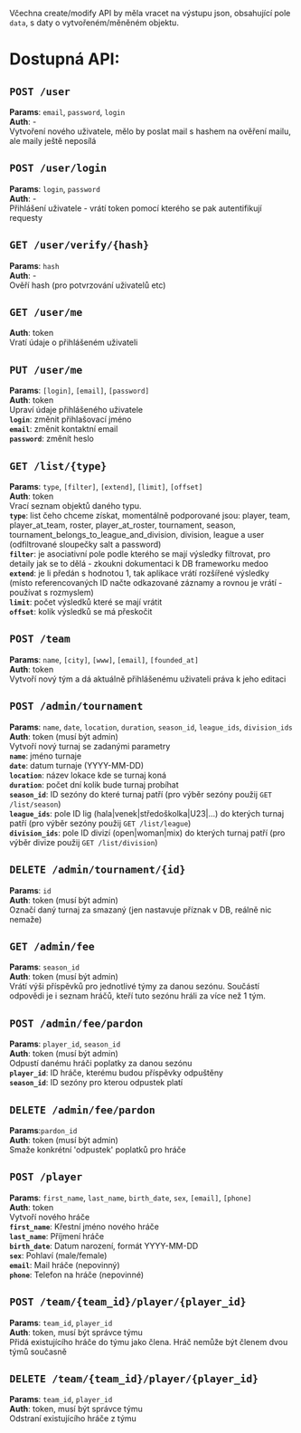 Včechna create/modify API by měla vracet na výstupu json, obsahující pole `data`, s daty o vytvořeném/měněném objektu.  

# Dostupná API:
## `POST /user`
**Params**: `email`, `password`, `login`  
**Auth**: -  
Vytvoření nového uživatele, mělo by poslat mail s hashem na ověření mailu, ale maily ještě neposílá

## `POST /user/login`
**Params**: `login`, `password`  
**Auth**: -  
Přihlášení uživatele - vrátí token pomocí kterého se pak autentifikují requesty

## `GET /user/verify/{hash}`
**Params**: `hash`  
**Auth**: -  
Ověří hash (pro potvrzování uživatelů etc)

## `GET /user/me`
**Auth**: token  
Vratí údaje o přihlášeném uživateli

## `PUT /user/me`
**Params**: `[login]`, `[email]`, `[password]`  
**Auth**: token  
Upraví údaje přihlášeného uživatele  
**`login`**: změnit přihlašovací jméno  
**`email`**: změnit kontaktní email  
**`password`**: změnít heslo

## `GET /list/{type}`
**Params**: `type`, `[filter]`, `[extend]`, `[limit]`, `[offset]`  
**Auth**: token  
Vrací seznam objektů daného typu.  
**`type`**: list čeho chceme získat, momentálně podporované jsou: player, team, player_at_team, roster, player_at_roster, tournament, season, tournament_belongs_to_league_and_division,
division, league a user (odfiltrované sloupečky salt a password)  
**`filter`**: je asociativní pole podle kterého se mají výsledky filtrovat, pro detaily jak se to dělá - zkoukni dokumentaci k DB frameworku medoo  
**`extend`**: je li předán s hodnotou 1, tak aplikace vrátí rozšířené výsledky (místo referencovaných ID načte odkazované záznamy a rovnou je vrátí - používat s rozmyslem)  
**`limit`**: počet výsledků které se mají vrátit  
**`offset`**: kolik výsledků se má přeskočit

## `POST /team`
**Params**: `name`, `[city]`, `[www]`, `[email]`, `[founded_at]`  
**Auth**: token  
Vytvoří nový tým a dá aktuálně přihlášenému uživateli práva k jeho editaci

## `POST /admin/tournament`
**Params**: `name`, `date`, `location`, `duration`, `season_id`, `league_ids`, `division_ids`  
**Auth**: token (musí být admin)  
Vytvoří nový turnaj se zadanými parametry  
**`name`**: jméno turnaje  
**`date`**: datum turnaje (YYYY-MM-DD)  
**`location`**: název lokace kde se turnaj koná  
**`duration`**: počet dní kolik bude turnaj probíhat  
**`season_id`**: ID sezóny do které turnaj patří (pro výběr sezóny použij `GET /list/season`)  
**`league_ids`**: pole ID lig (hala|venek|středoškolka|U23|...) do kterých turnaj patří (pro výběr sezóny použij `GET /list/league`)  
**`division_ids`**: pole ID divizí (open|woman|mix) do kterých turnaj patří (pro výběr divize použij `GET /list/division`)

## `DELETE /admin/tournament/{id}`
**Params**: `id`  
**Auth**: token (musí být admin)  
Označí daný turnaj za smazaný (jen nastavuje příznak v DB, reálně nic nemaže)

## `GET /admin/fee`
**Params**: `season_id`  
**Auth**: token (musí být admin)  
Vrátí výši příspěvků pro jednotlivé týmy za danou sezónu. Součástí odpovědi je i seznam hráčů, kteří tuto sezónu hráli za více než 1 tým.

## `POST /admin/fee/pardon`
**Params**: `player_id`, `season_id`  
**Auth**: token (musí být admin)  
Odpustí danému hráči poplatky za danou sezónu  
**`player_id`**: ID hráče, kterému budou příspěvky odpuštěny  
**`season_id`**: ID sezóny pro kterou odpustek platí

## `DELETE /admin/fee/pardon`
**Params**:`pardon_id`  
**Auth**: token (musí být admin)  
Smaže konkrétní 'odpustek' poplatků pro hráče


## `POST /player`  
**Params**: `first_name`, `last_name`, `birth_date`, `sex`, `[email]`, `[phone]`  
**Auth**: token  
Vytvoří nového hráče  
**`first_name`**: Křestní jméno nového hráče  
**`last_name`**: Příjmení hráče  
**`birth_date`**: Datum narození, formát YYYY-MM-DD  
**`sex`**: Pohlaví (male/female)  
**`email`**: Mail hráče (nepovinný)  
**`phone`**: Telefon na hráče (nepovinné)  

## `POST /team/{team_id}/player/{player_id}`  
**Params**: `team_id`, `player_id`  
**Auth**: token, musí být správce týmu  
Přidá existujícího hráče do týmu jako člena. Hráč nemůže být členem dvou týmů současně  

## `DELETE /team/{team_id}/player/{player_id}`  
**Params**: `team_id`, `player_id`  
**Auth**: token, musí být správce týmu  
Odstraní existujícího hráče z týmu  
